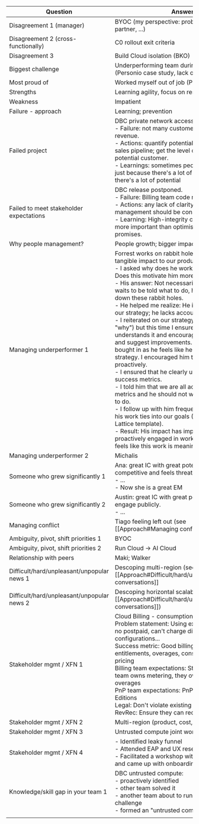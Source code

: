 | Question                                   | Answer                                                                                                                                                                                                                                                                                                                                                                                                                                                                                                                                                                                                                                                                                                                                                                                                                                                                                                                                                                                                                                                                                                         |
| ------------------------------------------ | -------------------------------------------------------------------------------------------------------------------------------------------------------------------------------------------------------------------------------------------------------------------------------------------------------------------------------------------------------------------------------------------------------------------------------------------------------------------------------------------------------------------------------------------------------------------------------------------------------------------------------------------------------------------------------------------------------------------------------------------------------------------------------------------------------------------------------------------------------------------------------------------------------------------------------------------------------------------------------------------------------------------------------------------------------------------------------------------------------------- |
| Disagreement 1 (manager)                   | BYOC (my perspective: problem space, design partner, ...)                                                                                                                                                                                                                                                                                                                                                                                                                                                                                                                                                                                                                                                                                                                                                                                                                                                                                                                                                                                                                                                      |
| Disagreement 2 (cross-functionally)        | C0 rollout exit criteria                                                                                                                                                                                                                                                                                                                                                                                                                                                                                                                                                                                                                                                                                                                                                                                                                                                                                                                                                                                                                                                                                       |
| Disagreement 3                             | Build Cloud isolation (BKO)                                                                                                                                                                                                                                                                                                                                                                                                                                                                                                                                                                                                                                                                                                                                                                                                                                                                                                                                                                                                                                                                                    |
| Biggest challenge                          | Underperforming team during pandemic (Personio case study, lack of processes)                                                                                                                                                                                                                                                                                                                                                                                                                                                                                                                                                                                                                                                                                                                                                                                                                                                                                                                                                                                                                                  |
| Most proud of                              | Worked myself out of job (Proctorio)                                                                                                                                                                                                                                                                                                                                                                                                                                                                                                                                                                                                                                                                                                                                                                                                                                                                                                                                                                                                                                                                           |
| Strengths                                  | Learning agility, focus on results                                                                                                                                                                                                                                                                                                                                                                                                                                                                                                                                                                                                                                                                                                                                                                                                                                                                                                                                                                                                                                                                             |
| Weakness                                   | Impatient                                                                                                                                                                                                                                                                                                                                                                                                                                                                                                                                                                                                                                                                                                                                                                                                                                                                                                                                                                                                                                                                                                      |
| Failure - approach                         | Learning; prevention                                                                                                                                                                                                                                                                                                                                                                                                                                                                                                                                                                                                                                                                                                                                                                                                                                                                                                                                                                                                                                                                                           |
| Failed project                             | DBC private network access<br>- Failure: not many customers use it; not much revenue.<br>- Actions: quantify potential deal sizes from the sales pipeline; get the level of commitment of a potential customer.<br>- Learnings: sometimes people won't say "no"; just because there's a lot of noise doesn't mean there's a lot of potential                                                                                                                                                                                                                                                                                                                                                                                                                                                                                                                                                                                                                                                                                                                                                                   |
| Failed to meet stakeholder expectations    | DBC release postponed.<br>- Failure: Billing team code red<br>- Actions: any lack of clarity in dependency management should be considered a risk<br>- Learning: High-integrity communication is more important than optimistic delivery promises.                                                                                                                                                                                                                                                                                                                                                                                                                                                                                                                                                                                                                                                                                                                                                                                                                                                             |
| Why people management?                     | People growth; bigger impact                                                                                                                                                                                                                                                                                                                                                                                                                                                                                                                                                                                                                                                                                                                                                                                                                                                                                                                                                                                                                                                                                   |
| Managing underperformer 1                  | Forrest works on rabbit holes, not making tangible impact to our product strategy.<br>- I asked why does he work on that so much? Does this motivate him more?<br>- His answer: Not necessarily, but while he waits to be told what to do, he works on chasing down these rabbit holes.<br>- He helped me realize: He is not bought in on our strategy; he lacks accountability.<br>- I reiterated on our strategy and goals (the "why") but this time I ensured that he understands it and encouraged him to probe it and suggest improvements. Now he is more bought in as he feels like he contributed to the strategy. I encouraged him to do this probing proactively.<br>- I ensured that he clearly understands our success metrics.<br>- I told him that we are all accountable for these metrics and he should not wait to be told what to do.<br>- I follow up with him frequently and ask how his work ties into our goals (I even created a Lattice template).<br>- Result: His impact has improved and he is proactively engaged in work that matters. He feels like this work is meaningful now. |
| Managing underperformer 2                  | Michalis                                                                                                                                                                                                                                                                                                                                                                                                                                                                                                                                                                                                                                                                                                                                                                                                                                                                                                                                                                                                                                                                                                       |
| Someone who grew significantly 1           | Ana: great IC with great potential, but competitive and feels threatened by coworkers.<br>- ...<br>- Now she is a great EM                                                                                                                                                                                                                                                                                                                                                                                                                                                                                                                                                                                                                                                                                                                                                                                                                                                                                                                                                                                     |
| Someone who grew significantly 2           | Austin: great IC with great potential, but doesn't engage publicly.<br>- ...                                                                                                                                                                                                                                                                                                                                                                                                                                                                                                                                                                                                                                                                                                                                                                                                                                                                                                                                                                                                                                   |
| Managing conflict                          | Tiago feeling left out (see [[Approach#Managing conflict]])                                                                                                                                                                                                                                                                                                                                                                                                                                                                                                                                                                                                                                                                                                                                                                                                                                                                                                                                                                                                                                                    |
| Ambiguity, pivot, shift priorities 1       | BYOC                                                                                                                                                                                                                                                                                                                                                                                                                                                                                                                                                                                                                                                                                                                                                                                                                                                                                                                                                                                                                                                                                                           |
| Ambiguity, pivot, shift priorities 2       | Run Cloud -> AI Cloud                                                                                                                                                                                                                                                                                                                                                                                                                                                                                                                                                                                                                                                                                                                                                                                                                                                                                                                                                                                                                                                                                          |
| Relationship with peers                    | Maki; Walker                                                                                                                                                                                                                                                                                                                                                                                                                                                                                                                                                                                                                                                                                                                                                                                                                                                                                                                                                                                                                                                                                                   |
| Difficult/hard/unpleasant/unpopular news 1 | Descoping multi-region (see [[Approach#Difficult/hard/unpleasant/unpopular conversations]]                                                                                                                                                                                                                                                                                                                                                                                                                                                                                                                                                                                                                                                                                                                                                                                                                                                                                                                                                                                                                     |
| Difficult/hard/unpleasant/unpopular news 2 | Descoping horizontal scalability (see [[Approach#Difficult/hard/unpleasant/unpopular conversations]])                                                                                                                                                                                                                                                                                                                                                                                                                                                                                                                                                                                                                                                                                                                                                                                                                                                                                                                                                                                                          |
| Stakeholder mgmt / XFN 1                   | Cloud Billing - consumption based pricing<br>Problem statement: Using existing Docker PnP - no postpaid, can't charge different hardware configurations...<br>Success metric: Good billing UX: flexible entitlements, overages, consumption-based pricing<br>Billing team expectations: Strong contracts, our team owns metering, they own entitlements and overages<br>PnP team expectations: PnP that fits into Docker Editions<br>Legal: Don't violate existing contracts and T&A<br>RevRec: Ensure they can recognize revenue                                                                                                                                                                                                                                                                                                                                                                                                                                                                                                                                                                              |
| Stakeholder mgmt / XFN 2                   | Multi-region (product, cost, legal, security)                                                                                                                                                                                                                                                                                                                                                                                                                                                                                                                                                                                                                                                                                                                                                                                                                                                                                                                                                                                                                                                                  |
| Stakeholder mgmt / XFN 3                   | Untrusted compute joint working group                                                                                                                                                                                                                                                                                                                                                                                                                                                                                                                                                                                                                                                                                                                                                                                                                                                                                                                                                                                                                                                                          |
| Stakeholder mgmt / XFN 4                   | - Identified leaky funnel<br>- Attended EAP and UX research calls<br>- Facilitated a workshop with PM and designer and came up with onboarding improvements                                                                                                                                                                                                                                                                                                                                                                                                                                                                                                                                                                                                                                                                                                                                                                                                                                                                                                                                                    |
| Knowledge/skill gap in your team 1         | DBC untrusted compute:<br>- proactively identified<br>- other team solved it<br>- another team about to run into a same challenge<br>- formed an "untrusted compute task force"                                                                                                                                                                                                                                                                                                                                                                                                                                                                                                                                                                                                                                                                                                                                                                                                                                                                                                                                |
|                                            |                                                                                                                                                                                                                                                                                                                                                                                                                                                                                                                                                                                                                                                                                                                                                                                                                                                                                                                                                                                                                                                                                                                |
